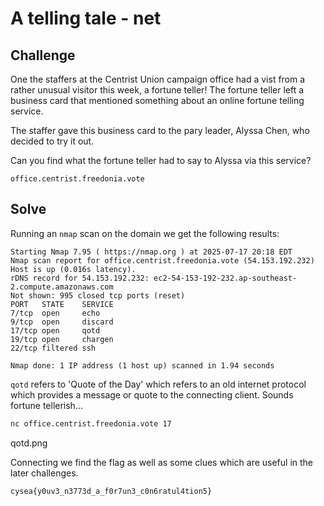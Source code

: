 # A telling tale - net

## Challenge 

One the staffers at the Centrist Union campaign office had a vist from a rather unusual visitor this week, a fortune teller! The fortune teller left a business card that mentioned something about an online fortune telling service.

The staffer gave this business card to the pary leader, Alyssa Chen, who decided to try it out.

Can you find what the fortune teller had to say to Alyssa via this service?

`office.centrist.freedonia.vote`

## Solve

Running an `nmap` scan on the domain we get the following results:

```
Starting Nmap 7.95 ( https://nmap.org ) at 2025-07-17 20:18 EDT
Nmap scan report for office.centrist.freedonia.vote (54.153.192.232)
Host is up (0.016s latency).
rDNS record for 54.153.192.232: ec2-54-153-192-232.ap-southeast-2.compute.amazonaws.com
Not shown: 995 closed tcp ports (reset)
PORT   STATE    SERVICE
7/tcp  open     echo
9/tcp  open     discard
17/tcp open     qotd
19/tcp open     chargen
22/tcp filtered ssh

Nmap done: 1 IP address (1 host up) scanned in 1.94 seconds
```

`qotd` refers to 'Quote of the Day' which refers to an old internet protocol which provides a message or quote to the connecting client. Sounds fortune tellerish...

```bash
nc office.centrist.freedonia.vote 17
```

qotd.png

Connecting we find the flag as well as some clues which are useful in the later challenges.

`cysea{y0uv3_n3773d_a_f0r7un3_c0n6ratul4tion5}`